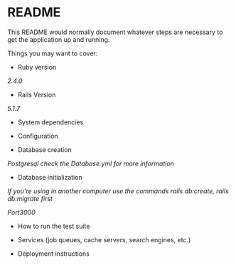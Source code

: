 # README

This README would normally document whatever steps are necessary to get the
application up and running.

Things you may want to cover:

* Ruby version

_2.4.0_

* Rails Version 

_5.1.7_

* System dependencies

* Configuration

* Database creation

_Postgresql check the Database.yml for more information_

* Database initialization

_If you're using in another computer use the commands rails db:create, rails db:migrate first_

_Port3000_ 

* How to run the test suite

* Services (job queues, cache servers, search engines, etc.)

* Deployment instructions
